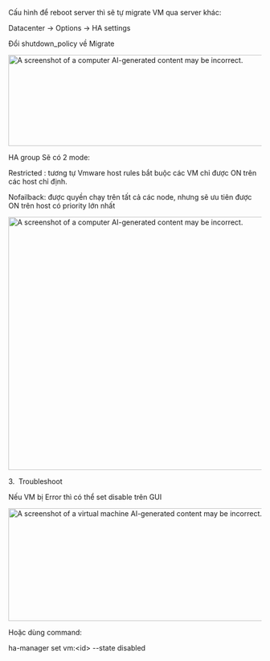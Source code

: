 Cấu hình để reboot server thì sẽ tự migrate VM qua server khác:

Datacenter -\> Options -\> HA settings

Đổi shutdown_policy về Migrate

<img
src="C:\Users\NGUYEN THANH TAM\my-docs\Proxmox VE\images/media/image1.png"
style="width:6.5in;height:1.88819in"
alt="A screenshot of a computer AI-generated content may be incorrect." />

HA group Sẽ có 2 mode:

Restricted : tương tự Vmware host rules bắt buộc các VM chỉ được ON trên
các host chỉ định.

Nofailback: được quyền chạy trên tất cả các node, nhưng sẽ ưu tiên được
ON trên host có priority lớn nhất

<img
src="C:\Users\NGUYEN THANH TAM\my-docs\Proxmox VE\images/media/image2.png"
style="width:6.33333in;height:5.23958in"
alt="A screenshot of a computer AI-generated content may be incorrect." />

3.  Troubleshoot

Nếu VM bị Error thì có thể set disable trên GUI

<img
src="C:\Users\NGUYEN THANH TAM\my-docs\Proxmox VE\images/media/image3.png"
style="width:6.26042in;height:2.33333in"
alt="A screenshot of a virtual machine AI-generated content may be incorrect." />

Hoặc dùng command:

ha-manager set vm:\<id\> --state disabled
